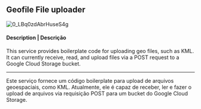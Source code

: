 ## Geofile File uploader

![0_LBq0zdAbrHuseS4g](https://github.com/user-attachments/assets/75784917-1c1c-4f14-bf82-3d2bf52d9850)

#### **Description** | **Descrição**

This service provides boilerplate code for uploading geo files, such as KML. It can currently receive, read, and upload files via a POST request to a Google Cloud Storage bucket.

<hr>

Este serviço fornece um código boilerplate para upload de arquivos geoespaciais, como KML. Atualmente, ele é capaz de receber, ler e fazer o upload de arquivos via requisição POST para um bucket do Google Cloud Storage.
